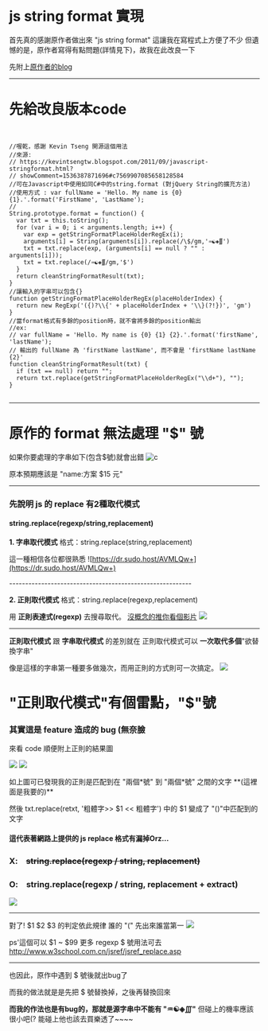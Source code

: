 # js string format 實現

首先真的感謝原作者做出來 "js string format"
這讓我在寫程式上方便了不少
但遺憾的是，原作者寫得有點問題(詳情見下)，故我在此改良一下


先附上[原作者的blog](https://kevintsengtw.blogspot.com/2011/09/javascript-stringformat.html?showComment=1536387871696#c7569907085658128584)

---
# 先給改良版本code

<pre><code>

//喔乾，感謝 Kevin Tseng 開源這個用法
//來源:
// https://kevintsengtw.blogspot.com/2011/09/javascript-stringformat.html?
// showComment=1536387871696#c7569907085658128584
//可在Javascript中使用如同C#中的string.format (對jQuery String的擴充方法)
//使用方式 : var fullName = 'Hello. My name is {0} {1}.'.format('FirstName', 'LastName');
//
String.prototype.format = function() {
  var txt = this.toString();
  for (var i = 0; i < arguments.length; i++) {
    var exp = getStringFormatPlaceHolderRegEx(i);
    arguments[i] = String(arguments[i]).replace(/\$/gm,'♒☯◈∭')
    txt = txt.replace(exp, (arguments[i] == null ? "" : arguments[i]));
    txt = txt.replace(/♒☯◈∭/gm,'$')
  }
  return cleanStringFormatResult(txt);
}
//讓輸入的字串可以包含{}
function getStringFormatPlaceHolderRegEx(placeHolderIndex) {
  return new RegExp('({)?\\{' + placeHolderIndex + '\\}(?!})', 'gm')
}
//當format格式有多餘的position時，就不會將多餘的position輸出
//ex:
// var fullName = 'Hello. My name is {0} {1} {2}.'.format('firstName', 'lastName');
// 輸出的 fullName 為 'firstName lastName', 而不會是 'firstName lastName {2}'
function cleanStringFormatResult(txt) {
  if (txt == null) return "";
  return txt.replace(getStringFormatPlaceHolderRegEx("\\d+"), "");
}

</code></pre>
---
# 原作的 format 無法處理 "$" 號

如果你要處理的字串如下(包含$號)就會出錯
![c](https://dr.sudo.host/fAIbN8+)

原本預期應該是 "name:方案 $15 元"

---

### 先說明 js 的 replace 有2種取代模式

#### string.replace(regexp/string,replacement)

**1. 字串取代模式**
格式：string.replace(string,replacement)

這一種相信各位都很熟悉
![https://dr.sudo.host/AVMLQw+](https://dr.sudo.host/AVMLQw+)

\---------------------------------------------------------

**2. 正則取代模式**
格式：string.replace(regexp,replacement)

用 **正則表達式(regexp)** 去搜尋取代。 [沒概念的推你看個影片](https://www.youtube.com/watch?v=rCd8zdnWMgk)
![](https://dr.sudo.host/xlbHeg+)

----


**正則取代模式** 跟 **字串取代模式** 的差別就在
正則取代模式可以 **一次取代多個**"欲替換字串"

像是這樣的字串第一種要多做幾次，而用正則的方式則可一次搞定。
![](https://dr.sudo.host/wpJMbr+)


# "正則取代模式"有個雷點，"$"號
### 其實這是 feature 造成的 bug (無奈臉
來看 code
順便附上正則的結果圖

![](https://dr.sudo.host/Jcz7kL+)
![](https://dr.sudo.host/LTYazB+)

如上圖可已發現我的正則是匹配到在 "兩個\*號" 到 "兩個\*號" 之間的文字
\**(這裡面是我要的)**

然後 txt.replace(retxt, '粗體字>> \$1 << 粗體字') 中的 $1 變成了 "()"中匹配到的文字

#### 這代表著網路上提供的 js replace 格式有漏掉Orz...

### X:　~~string.replace(regexp / string, replacement)~~
### O:　string.replace(regexp / string, replacement + extract)

![](https://dr.sudo.host/QbPyaB+)

---

對了! $1 $2 $3 的判定依此規律
誰的 "(" 先出來誰當第一
![](https://dr.sudo.host/8PZ5Vf+)

ps'這個可以 \$1 ~ \$99
更多 regexp $ 號用法可去
http://www.w3school.com.cn/jsref/jsref_replace.asp

----
也因此，原作中遇到 $ 號後就出bug了    

而我的做法就是是先把 $ 號替換掉，之後再替換回來    

**而我的作法也是有bug的，那就是源字串中不能有 "♒☯◈∭"**
但碰上的機率應該很小吧(?
能碰上他也該去買樂透了~~~~
